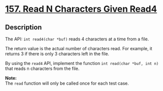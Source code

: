 # [157. Read N Characters Given Read4](https://leetcode.com/problems/read-n-characters-given-read4/description/)

## Description

The API: `int read4(char *buf)` reads 4 characters at a time from a file.

The return value is the actual number of characters read. For example, it returns 3 if there is only 3 characters left in the file.

By using the `read4` API, implement the function `int read(char *buf, int n)` that reads n characters from the file.

**Note:**     
The `read` function will only be called once for each test case.
